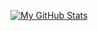 [![My GitHub Stats](https://github-readme-stats.vercel.app/api/?username=moony-18&count_private=true&theme=tokyonight&showicons=true)]()
